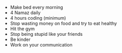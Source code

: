- Make bed every morning
- 4 Namaz daily
- 4 hours coding (minimum)
- Stop wasting money on food and try to eat healthy
- Hit the gym
- Stop being stupid like your friends
- Be kinder 
- Work on your communication
